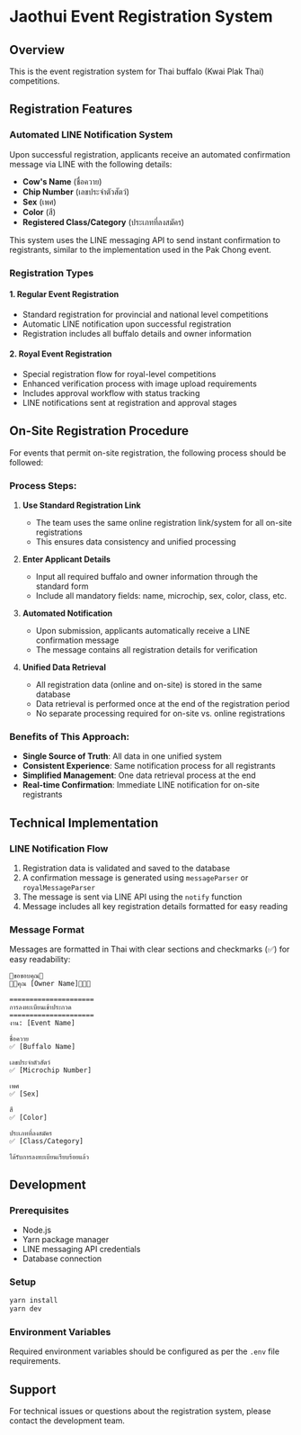 # Jaothui Event Registration System

## Overview
This is the event registration system for Thai buffalo (Kwai Plak Thai) competitions.

## Registration Features

### Automated LINE Notification System
Upon successful registration, applicants receive an automated confirmation message via LINE with the following details:
- **Cow's Name** (ชื่อควาย)
- **Chip Number** (เลขประจำตัวสัตว์)
- **Sex** (เพศ)
- **Color** (สี)
- **Registered Class/Category** (ประเภทที่ลงสมัคร)

This system uses the LINE messaging API to send instant confirmation to registrants, similar to the implementation used in the Pak Chong event.

### Registration Types

#### 1. Regular Event Registration
- Standard registration for provincial and national level competitions
- Automatic LINE notification upon successful registration
- Registration includes all buffalo details and owner information

#### 2. Royal Event Registration
- Special registration flow for royal-level competitions
- Enhanced verification process with image upload requirements
- Includes approval workflow with status tracking
- LINE notifications sent at registration and approval stages

## On-Site Registration Procedure

For events that permit on-site registration, the following process should be followed:

### Process Steps:
1. **Use Standard Registration Link**
   - The team uses the same online registration link/system for all on-site registrations
   - This ensures data consistency and unified processing

2. **Enter Applicant Details**
   - Input all required buffalo and owner information through the standard form
   - Include all mandatory fields: name, microchip, sex, color, class, etc.

3. **Automated Notification**
   - Upon submission, applicants automatically receive a LINE confirmation message
   - The message contains all registration details for verification

4. **Unified Data Retrieval**
   - All registration data (online and on-site) is stored in the same database
   - Data retrieval is performed once at the end of the registration period
   - No separate processing required for on-site vs. online registrations

### Benefits of This Approach:
- **Single Source of Truth**: All data in one unified system
- **Consistent Experience**: Same notification process for all registrants
- **Simplified Management**: One data retrieval process at the end
- **Real-time Confirmation**: Immediate LINE notification for on-site registrants

## Technical Implementation

### LINE Notification Flow
1. Registration data is validated and saved to the database
2. A confirmation message is generated using `messageParser` or `royalMessageParser`
3. The message is sent via LINE API using the `notify` function
4. Message includes all key registration details formatted for easy reading

### Message Format
Messages are formatted in Thai with clear sections and checkmarks (✅) for easy readability:
```
🙏ขอขอบคุณ🙏
👩‍🌾คุณ [Owner Name]👨🏻‍🌾

=====================
การลงทะเบียนเข้าประกวด
=====================
งาน: [Event Name]

ชื่อควาย
✅ [Buffalo Name]

เลขประจำตัวสัตว์
✅ [Microchip Number]

เพศ
✅ [Sex]

สี
✅ [Color]

ประเภทที่ลงสมัคร
✅ [Class/Category]

ได้รับการลงทะเบียนเรียบร้อยแล้ว
```

## Development

### Prerequisites
- Node.js
- Yarn package manager
- LINE messaging API credentials
- Database connection

### Setup
```bash
yarn install
yarn dev
```

### Environment Variables
Required environment variables should be configured as per the `.env` file requirements.

## Support
For technical issues or questions about the registration system, please contact the development team.
